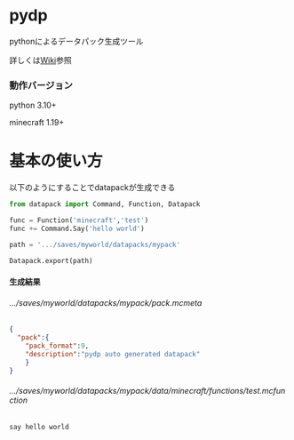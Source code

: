 # pydp

pythonによるデータパック生成ツール

詳しくは[Wiki](/wiki)参照

### 動作バージョン

python 3.10+

minecraft 1.19+


# 基本の使い方

以下のようにすることでdatapackが生成できる

```python
from datapack import Command, Function, Datapack

func = Function('minecraft','test')
func += Command.Say('hello world')

path = '.../saves/myworld/datapacks/mypack'

Datapack.export(path)
```

#### 生成結果

###### .../saves/myworld/datapacks/mypack/pack.mcmeta

```json
{
  "pack":{
    "pack_format":9,
    "description":"pydp auto generated datapack"
    }
}
```
###### .../saves/myworld/datapacks/mypack/data/minecraft/functions/test.mcfunction

```mcfunction
say hello world
```

